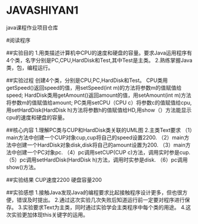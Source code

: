 # JAVASHIYAN1
java课程作业项目仓库

#阅读程序

##实验目的
1.用类描述计算机中CPU的速度和硬盘的容量。要求Java运用程序有4个类，名字分别是PC,CPU,HardDisk和Test,其中Test是主类。
2.熟练掌握Java类，包，编程运行。

##实验过程
创建4个类，分别是CPU,PC,HardDisk和Test。
CPU类用getSpeed()返回speed的值，用setSpeed(int m)的方法将参数m的值赋值给speed;
HardDisk类用getAmount()返回amount的值，用setAmount(int m)方法将参数m的值赋值给amount;
PC类用setCPU（CPU c）将参数c的值赋值给cpu,用setHardDisk(HardDisk h)方法将参数h的值赋值给HD,用show（）方法能显示cpu的速度和硬盘的容量。

##核心内容
1.理解PC类与CUP和HardDisk类关联的UML图
2.主类Text要求
（1）main方法中创建一个CUP对象cup,cup将自己的speed设置2200.
（2）main方法中创建一个HardDisk对象disk,disk将自己的amount设置为200.
（3）main方法中创建一个PC对象pc.
（4）pc调用setCUP(CUP c)方法，调用实时参是cup.
（5）pc调用setHardDisk(HardDisk h)方法，调用时实参是disk.
（6）pc调用show()方法。

##实验结果
CUP速度2200
硬盘容量200

##实验感想
1.接触Java发现Java的编程要求比起接触程序设计更多，但也很方便，错误及时提出。
2.通过这次实验几次失败后知道运行前一定要对程序进行保存。
3.实验要求Text为主类，同时通过实验学会主类程序中每个类的用途。
4.这次实验更加体现this关键字的运用。

